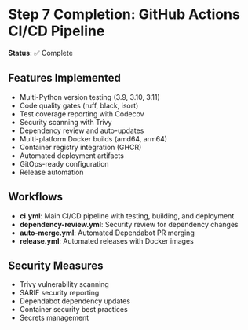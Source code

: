 # Step 7 Completion: GitHub Actions CI/CD Pipeline

**Status**: ✅ Complete

## Features Implemented

- Multi-Python version testing (3.9, 3.10, 3.11)
- Code quality gates (ruff, black, isort)
- Test coverage reporting with Codecov
- Security scanning with Trivy
- Dependency review and auto-updates
- Multi-platform Docker builds (amd64, arm64)
- Container registry integration (GHCR)
- Automated deployment artifacts
- GitOps-ready configuration
- Release automation

## Workflows

- **ci.yml**: Main CI/CD pipeline with testing, building, and deployment
- **dependency-review.yml**: Security review for dependency changes
- **auto-merge.yml**: Automated Dependabot PR merging
- **release.yml**: Automated releases with Docker images

## Security Measures

- Trivy vulnerability scanning
- SARIF security reporting
- Dependabot dependency updates
- Container security best practices
- Secrets management
